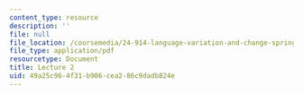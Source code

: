 ```yaml
---
content_type: resource
description: ''
file: null
file_location: /coursemedia/24-914-language-variation-and-change-spring-2019/49a25c964f31b906cea286c9dadb824e_MIT24_914s19_lec2.pdf
file_type: application/pdf
resourcetype: Document
title: Lecture 2
uid: 49a25c96-4f31-b906-cea2-86c9dadb824e
---
```

